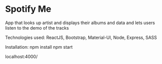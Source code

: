 # Spotify Me

App that looks up artist and displays their albums and data
and lets users listen to the demo of the tracks

Technologies used: ReactJS, Bootstrap, Material-UI, Node, Express, SASS

Installation:
npm install
npm start

localhost:4000/
